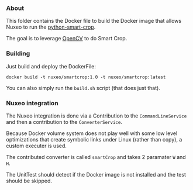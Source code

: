 ### About

This folder contains the Docker file to build the Docker image that allows Nuxeo to run the [python-smart-crop](https://github.com/epixelic/python-smart-crop).

The goal is to leverage [OpenCV](https://opencv.org/) to do Smart Crop.

### Building

Just build and deploy the DockerFile:

    docker build -t nuxeo/smartcrop:1.0 -t nuxeo/smartcrop:latest

You can also simply run the `build.sh` script (that does just that).

### Nuxeo integration

The Nuxeo integration is done via a Contribution to the `CommandLineService` and then a contribution to the `ConverterService`.

Because Docker volume system does not play well with some low level optimizations that create symbolic links under Linux (rather than copy), a custom executer is used.

The contributed converter is called `smartCrop` and takes 2 paramater `W` and `H`.

The UnitTest should detect if the Docker image is not installed and the test should be skipped.


